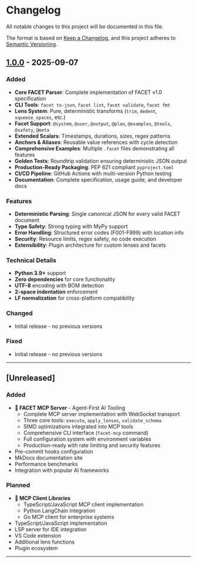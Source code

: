 # Changelog

All notable changes to this project will be documented in this file.

The format is based on [Keep a Changelog](https://keepachangelog.com/en/1.0.0/),
and this project adheres to [Semantic Versioning](https://semver.org/spec/v2.0.0.html).

## [1.0.0] - 2025-09-07

### Added
- **Core FACET Parser**: Complete implementation of FACET v1.0 specification
- **CLI Tools**: `facet to-json`, `facet lint`, `facet validate`, `facet fmt`
- **Lens System**: Pure, deterministic transforms (`trim`, `dedent`, `squeeze_spaces`, etc.)
- **Facet Support**: `@system`, `@user`, `@output`, `@plan`, `@examples`, `@tools`, `@safety`, `@meta`
- **Extended Scalars**: Timestamps, durations, sizes, regex patterns
- **Anchors & Aliases**: Reusable value references with cycle detection
- **Comprehensive Examples**: Multiple `.facet` files demonstrating all features
- **Golden Tests**: Roundtrip validation ensuring deterministic JSON output
- **Production-Ready Packaging**: PEP 621 compliant `pyproject.toml`
- **CI/CD Pipeline**: GitHub Actions with multi-version Python testing
- **Documentation**: Complete specification, usage guide, and developer docs

### Features
- **Deterministic Parsing**: Single canonical JSON for every valid FACET document
- **Type Safety**: Strong typing with MyPy support
- **Error Handling**: Structured error codes (F001-F999) with location info
- **Security**: Resource limits, regex safety, no code execution
- **Extensibility**: Plugin architecture for custom lenses and facets

### Technical Details
- **Python 3.9+** support
- **Zero dependencies** for core functionality
- **UTF-8** encoding with BOM detection
- **2-space indentation** enforcement
- **LF normalization** for cross-platform compatibility

### Changed
- Initial release - no previous versions

### Fixed
- Initial release - no previous versions

---

## [Unreleased]

### Added
- **🚀 FACET MCP Server** - Agent-First AI Tooling
  - Complete MCP server implementation with WebSocket transport
  - Three core tools: `execute`, `apply_lenses`, `validate_schema`
  - SIMD optimizations integrated into MCP tools
  - Comprehensive CLI interface (`facet-mcp` command)
  - Full configuration system with environment variables
  - Production-ready with rate limiting and security features
- Pre-commit hooks configuration
- MkDocs documentation site
- Performance benchmarks
- Integration with popular AI frameworks

### Planned
- **🎯 MCP Client Libraries**
  - TypeScript/JavaScript MCP client implementation
  - Python LangChain integration
  - Go MCP client for enterprise systems
- TypeScript/JavaScript implementation
- LSP server for IDE integration
- VS Code extension
- Additional lens functions
- Plugin ecosystem

---

[1.0.0]: https://github.com/rokoss21/FACET/releases/tag/v1.0.0
